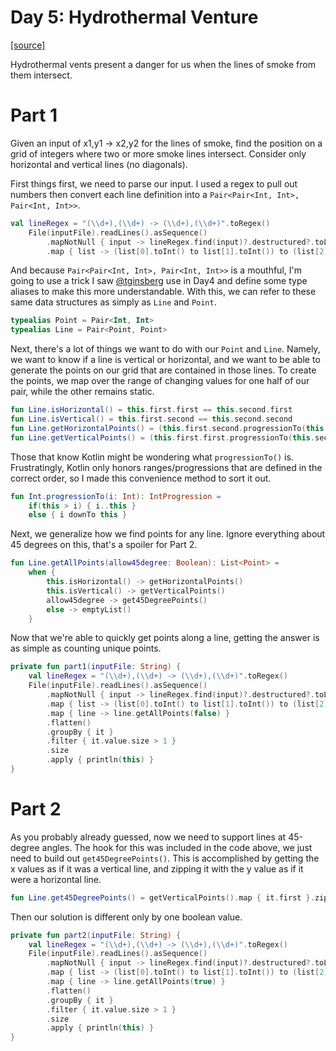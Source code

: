 # Day 5: Hydrothermal Venture

[[source]](../src/main/kotlin/Day5.kt)

Hydrothermal vents present a danger for us when the lines of smoke from them intersect.

# Part 1

Given an input of x1,y1 -> x2,y2 for the lines of smoke, find the position on a grid of integers where two or more 
smoke lines intersect. Consider only horizontal and vertical lines (no diagonals).

First things first, we need to parse our input. I used a regex to pull out numbers then convert each line definition
into a `Pair<Pair<Int, Int>, Pair<Int, Int>>`.
```kotlin
val lineRegex = "(\\d+),(\\d+) -> (\\d+),(\\d+)".toRegex()
    File(inputFile).readLines().asSequence()
        .mapNotNull { input -> lineRegex.find(input)?.destructured?.toList() }
        .map { list -> (list[0].toInt() to list[1].toInt()) to (list[2].toInt() to list[3].toInt()) }
```
And because `Pair<Pair<Int, Int>, Pair<Int, Int>>` is a mouthful, I'm going to use a trick I saw [@tginsberg](https://github.com/tginsberg) use in Day4 
and define some type aliases to make this more understandable. With this, we can refer to these same data structures
as simply as `Line` and `Point`.
```kotlin
typealias Point = Pair<Int, Int>
typealias Line = Pair<Point, Point>
```
Next, there's a lot of things we want to do with our `Point` and `Line`. Namely, we want to know if a line is vertical or horizontal,
and we want to be able to generate the points on our grid that are contained in those lines. To create the points, we
map over the range of changing values for one half of our pair, while the other remains static.
```kotlin
fun Line.isHorizontal() = this.first.first == this.second.first
fun Line.isVertical() = this.first.second == this.second.second
fun Line.getHorizontalPoints() = (this.first.second.progressionTo(this.second.second)).map { y -> this.first.first to y }
fun Line.getVerticalPoints() = (this.first.first.progressionTo(this.second.first)).map { x -> x to this.first.second }
```
Those that know Kotlin might be wondering what `progressionTo()` is. Frustratingly, Kotlin only honors ranges/progressions
that are defined in the correct order, so I made this convenience method to sort it out.
```kotlin
fun Int.progressionTo(i: Int): IntProgression =
    if(this > i) { i..this }
    else { i downTo this }
```
Next, we generalize how we find points for any line. Ignore everything about 45 degrees on this, that's a spoiler for Part 2.
```kotlin
fun Line.getAllPoints(allow45degree: Boolean): List<Point> =
    when {
        this.isHorizontal() -> getHorizontalPoints()
        this.isVertical() -> getVerticalPoints()
        allow45degree -> get45DegreePoints()
        else -> emptyList()
    }
```
Now that we're able to quickly get points along a line, getting the answer is as simple as counting unique points.
```kotlin
private fun part1(inputFile: String) {
    val lineRegex = "(\\d+),(\\d+) -> (\\d+),(\\d+)".toRegex()
    File(inputFile).readLines().asSequence()
        .mapNotNull { input -> lineRegex.find(input)?.destructured?.toList() }
        .map { list -> (list[0].toInt() to list[1].toInt()) to (list[2].toInt() to list[3].toInt()) }
        .map { line -> line.getAllPoints(false) }
        .flatten()
        .groupBy { it }
        .filter { it.value.size > 1 }
        .size
        .apply { println(this) }
}
```

# Part 2
As you probably already guessed, now we need to support lines at 45-degree angles. The hook for this was included in the
code above, we just need to build out `get45DegreePoints()`. This is accomplished by getting the x values as if it was a
vertical line, and zipping it with the y value as if it were a horizontal line.
```kotlin
fun Line.get45DegreePoints() = getVerticalPoints().map { it.first }.zip(getHorizontalPoints().map { it.second })
```
Then our solution is different only by one boolean value.
```kotlin
private fun part2(inputFile: String) {
    val lineRegex = "(\\d+),(\\d+) -> (\\d+),(\\d+)".toRegex()
    File(inputFile).readLines().asSequence()
        .mapNotNull { input -> lineRegex.find(input)?.destructured?.toList() }
        .map { list -> (list[0].toInt() to list[1].toInt()) to (list[2].toInt() to list[3].toInt()) }
        .map { line -> line.getAllPoints(true) }
        .flatten()
        .groupBy { it }
        .filter { it.value.size > 1 }
        .size
        .apply { println(this) }
}
```
